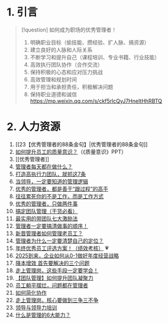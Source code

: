 # 1. 引言 
>[!question] 如何成为职场的优秀管理者！
>1. 明确职业目标（偷技能、攒经验、扩人脉、搞资源）
>2. 建立良好的人脉和人际关系
>3. 不断学习和提升自己（课程培训、专业书籍、行业技能）
>4. 高效执行团队协作（合作交流）
>5. 保持积极的心态和应对压力挑战
>6. 高效管理和规划时间
>7. 用于担当和承担责任，积极解决问题
>8. 保持职业道德和诚信
> https://mp.weixin.qq.com/s/ckf5rlcQyJ7HneItHhRBTQ

# 2. 人力资源
1. [[23【优秀管理者的88条金句】|优秀管理者的88条金句]]
2. [如何提升员工的质量意识？](https://mp.weixin.qq.com/s/xxVJSC2dZX9Vo7EICGDrsA)（《质量意识》PPT）
3. [[优秀管理者]]
4. [管理者每天都在做什么？](https://mp.weixin.qq.com/s/LPmIWR8afRUkiuyOSGRgpg) 
5. [打造高执行力团队，就抓这7条](https://mp.weixin.qq.com/s/VIfmujbvx_2p9noqpy-RiA)
6. [当领导，一定要知道的管理逻辑 ​​​](https://mp.weixin.qq.com/s/pa_CMUocxUyrkHIjCSnD2w)
7. [优秀的管理者，都是善于“跟过程”的高手](https://mp.weixin.qq.com/s/BkOHs-UD8hwh2-g9tZLeaQ)
8. [往往累死你的不是工作，而是工作方式 ​​​](https://mp.weixin.qq.com/s/v29y3BnEWvd8TAYtmT-ZRA)
9. [优秀的管理者，只做两件事 ​​​](https://mp.weixin.qq.com/s/aOJDfikXer9nefgcQo5QEA)
10. [搞定团队管理（干货必看）](https://mp.weixin.qq.com/s/xWd1cs1k8eEJzp5hsnQkdQ)
11. [最实用的带团队七大激励法](https://mp.weixin.qq.com/s/FSVX_HS9geH8eOfeXCyNGQ)
12. [管理者一定要搞清做事的顺序！](https://mp.weixin.qq.com/s/Hx95auNvQAtXimqSZjhz0A)
13. [新晋管理者如何管理老员工？](https://mp.weixin.qq.com/s/-6Y2Hdrj6u0K0QXSO79rKQ)
14. [管理者为什么一定要清楚自己的定位？](https://mp.weixin.qq.com/s/JP-iO6EsimXtb1alBs2VPw)
15. [年终优秀员工评选方案！（绩效考核）](https://mp.weixin.qq.com/s/SZ2Qj6ASB49_V3doZAOTWA) 💗
16. [2025到来，企业如何从0-1做好年度经营战略](https://mp.weixin.qq.com/s/doyPolKyouStD4VJr8qwNA)
17. [降本增效 首先要解决的三个问题](https://mp.weixin.qq.com/s/lsuOoKdzv1teOjkK0Fv_3w)
18. [走上管理岗，这些手段一定要学会！](https://mp.weixin.qq.com/s/i-JWZ7QiMDPLcEMJTxuvdQ)
19. [【团队管理】​如何提升团队凝聚力](https://mp.weixin.qq.com/s/BdvM7iVi2l5AY7uGpGQbsA)
20. [员工躺平摆烂，问题都在管理者](https://mp.weixin.qq.com/s/WsZfEd6kJeYXN7X3BqdI7Q)
21. [如何简化协作](https://mp.weixin.qq.com/s/LGKjdu5lpI2KnoCuM0WPrw)
22. [走上管理岗，核心要做到三争三不争](https://mp.weixin.qq.com/s/FIkZtUNJNJoCuu67jtq7Pg)
23. [领导与领导力培训](https://mp.weixin.qq.com/s/EQW8Eb8jm9Mn73DnORRJPw)
24. [什么是管理的6大能力？](https://mp.weixin.qq.com/s/dwvrWI-hpkOVEuDLlWzgRw)